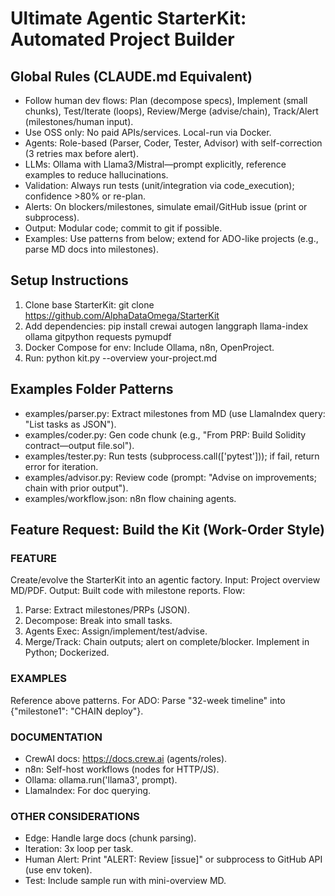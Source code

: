 # Ultimate Agentic StarterKit: Automated Project Builder

## Global Rules (CLAUDE.md Equivalent)
- Follow human dev flows: Plan (decompose specs), Implement (small chunks), Test/Iterate (loops), Review/Merge (advise/chain), Track/Alert (milestones/human input).
- Use OSS only: No paid APIs/services. Local-run via Docker.
- Agents: Role-based (Parser, Coder, Tester, Advisor) with self-correction (3 retries max before alert).
- LLMs: Ollama with Llama3/Mistral—prompt explicitly, reference examples to reduce hallucinations.
- Validation: Always run tests (unit/integration via code_execution); confidence >80% or re-plan.
- Alerts: On blockers/milestones, simulate email/GitHub issue (print or subprocess).
- Output: Modular code; commit to git if possible.
- Examples: Use patterns from below; extend for ADO-like projects (e.g., parse MD docs into milestones).

## Setup Instructions
1. Clone base StarterKit: git clone https://github.com/AlphaDataOmega/StarterKit
2. Add dependencies: pip install crewai autogen langgraph llama-index ollama gitpython requests pymupdf
3. Docker Compose for env: Include Ollama, n8n, OpenProject.
4. Run: python kit.py --overview your-project.md

## Examples Folder Patterns
- examples/parser.py: Extract milestones from MD (use LlamaIndex query: "List tasks as JSON").
- examples/coder.py: Gen code chunk (e.g., "From PRP: Build Solidity contract—output file.sol").
- examples/tester.py: Run tests (subprocess.call(['pytest'])); if fail, return error for iteration.
- examples/advisor.py: Review code (prompt: "Advise on improvements; chain with prior output").
- examples/workflow.json: n8n flow chaining agents.

## Feature Request: Build the Kit (Work-Order Style)
### FEATURE
Create/evolve the StarterKit into an agentic factory. Input: Project overview MD/PDF. Output: Built code with milestone reports. Flow:
1. Parse: Extract milestones/PRPs (JSON).
2. Decompose: Break into small tasks.
3. Agents Exec: Assign/implement/test/advise.
4. Merge/Track: Chain outputs; alert on complete/blocker.
Implement in Python; Dockerized.

### EXAMPLES
Reference above patterns. For ADO: Parse "32-week timeline" into {"milestone1": "CHAIN deploy"}.

### DOCUMENTATION
- CrewAI docs: https://docs.crew.ai (agents/roles).
- n8n: Self-host workflows (nodes for HTTP/JS).
- Ollama: ollama.run('llama3', prompt).
- LlamaIndex: For doc querying.

### OTHER CONSIDERATIONS
- Edge: Handle large docs (chunk parsing).
- Iteration: 3x loop per task.
- Human Alert: Print "ALERT: Review [issue]" or subprocess to GitHub API (use env token).
- Test: Include sample run with mini-overview MD.

